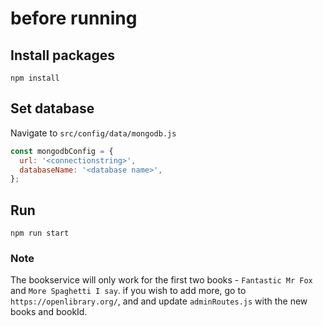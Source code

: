 # before running

## Install packages

`npm install`

## Set database

Navigate to `src/config/data/mongodb.js`

```javascript
const mongodbConfig = {
  url: '<connectionstring>',
  databaseName: '<database name>',
};
```
## Run

`npm run start`

### Note

The bookservice will only work for the first two books - `Fantastic Mr Fox` and `More Spaghetti I say`. if you wish to add more, go to `https://openlibrary.org/`, and and update `adminRoutes.js` with the new books and bookId.